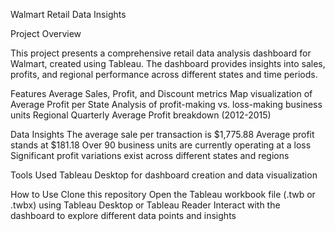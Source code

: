 Walmart Retail Data Insights


Project Overview

This project presents a comprehensive retail data analysis dashboard for Walmart, created using Tableau. The dashboard provides insights into sales, profits, and regional performance across different states and time periods.

Features
Average Sales, Profit, and Discount metrics Map visualization of Average Profit per State Analysis of profit-making vs. loss-making business units Regional Quarterly Average Profit breakdown (2012-2015)


Data Insights
The average sale per transaction is $1,775.88 Average profit stands at $181.18 Over 90 business units are currently operating at a loss Significant profit variations exist across different states and regions

Tools Used
Tableau Desktop for dashboard creation and data visualization

How to Use
Clone this repository Open the Tableau workbook file (.twb or .twbx) using Tableau Desktop or Tableau Reader Interact with the dashboard to explore different data points and insights
